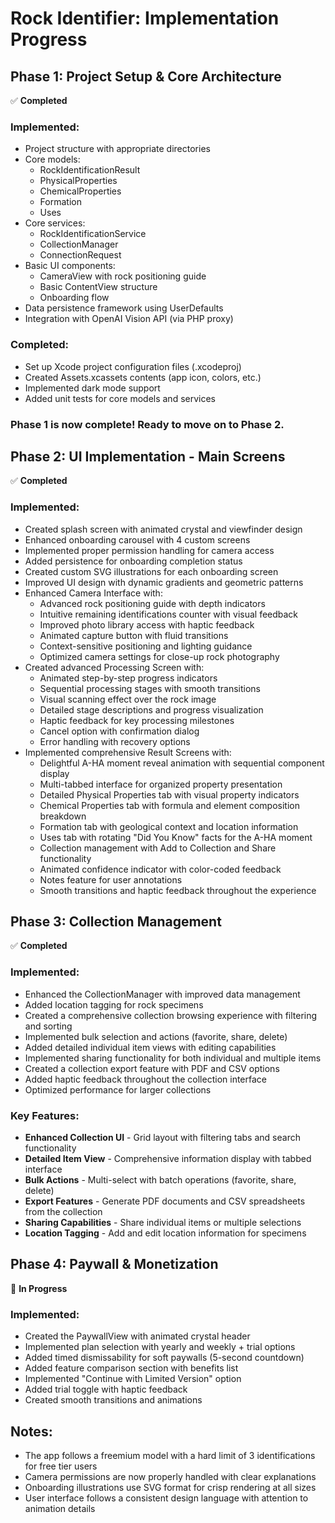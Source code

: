 # Rock Identifier: Implementation Progress

## Phase 1: Project Setup & Core Architecture
✅ **Completed**

### Implemented:
- Project structure with appropriate directories
- Core models:
  - RockIdentificationResult
  - PhysicalProperties
  - ChemicalProperties
  - Formation
  - Uses
- Core services:
  - RockIdentificationService
  - CollectionManager
  - ConnectionRequest
- Basic UI components:
  - CameraView with rock positioning guide
  - Basic ContentView structure
  - Onboarding flow
- Data persistence framework using UserDefaults
- Integration with OpenAI Vision API (via PHP proxy)

### Completed:
- Set up Xcode project configuration files (.xcodeproj)
- Created Assets.xcassets contents (app icon, colors, etc.)
- Implemented dark mode support
- Added unit tests for core models and services

### Phase 1 is now complete! Ready to move on to Phase 2.

## Phase 2: UI Implementation - Main Screens
✅ **Completed**

### Implemented:
- Created splash screen with animated crystal and viewfinder design
- Enhanced onboarding carousel with 4 custom screens
- Implemented proper permission handling for camera access
- Added persistence for onboarding completion status
- Created custom SVG illustrations for each onboarding screen
- Improved UI design with dynamic gradients and geometric patterns
- Enhanced Camera Interface with:
  - Advanced rock positioning guide with depth indicators
  - Intuitive remaining identifications counter with visual feedback
  - Improved photo library access with haptic feedback
  - Animated capture button with fluid transitions
  - Context-sensitive positioning and lighting guidance
  - Optimized camera settings for close-up rock photography
- Created advanced Processing Screen with:
  - Animated step-by-step progress indicators
  - Sequential processing stages with smooth transitions
  - Visual scanning effect over the rock image
  - Detailed stage descriptions and progress visualization
  - Haptic feedback for key processing milestones
  - Cancel option with confirmation dialog
  - Error handling with recovery options
- Implemented comprehensive Result Screens with:
  - Delightful A-HA moment reveal animation with sequential component display
  - Multi-tabbed interface for organized property presentation
  - Detailed Physical Properties tab with visual property indicators
  - Chemical Properties tab with formula and element composition breakdown
  - Formation tab with geological context and location information
  - Uses tab with rotating "Did You Know" facts for the A-HA moment
  - Collection management with Add to Collection and Share functionality
  - Animated confidence indicator with color-coded feedback
  - Notes feature for user annotations
  - Smooth transitions and haptic feedback throughout the experience

## Phase 3: Collection Management
✅ **Completed**

### Implemented:
- Enhanced the CollectionManager with improved data management
- Added location tagging for rock specimens
- Created a comprehensive collection browsing experience with filtering and sorting
- Implemented bulk selection and actions (favorite, share, delete)
- Added detailed individual item views with editing capabilities
- Implemented sharing functionality for both individual and multiple items
- Created a collection export feature with PDF and CSV options
- Added haptic feedback throughout the collection interface
- Optimized performance for larger collections

### Key Features:
- **Enhanced Collection UI** - Grid layout with filtering tabs and search functionality
- **Detailed Item View** - Comprehensive information display with tabbed interface
- **Bulk Actions** - Multi-select with batch operations (favorite, share, delete)
- **Export Features** - Generate PDF documents and CSV spreadsheets from the collection
- **Sharing Capabilities** - Share individual items or multiple selections
- **Location Tagging** - Add and edit location information for specimens

## Phase 4: Paywall & Monetization
🔄 **In Progress**

### Implemented:
- Created the PaywallView with animated crystal header
- Implemented plan selection with yearly and weekly + trial options
- Added timed dismissability for soft paywalls (5-second countdown)
- Added feature comparison section with benefits list
- Implemented "Continue with Limited Version" option
- Added trial toggle with haptic feedback
- Created smooth transitions and animations

## Notes:
- The app follows a freemium model with a hard limit of 3 identifications for free tier users
- Camera permissions are now properly handled with clear explanations
- Onboarding illustrations use SVG format for crisp rendering at all sizes
- User interface follows a consistent design language with attention to animation details
